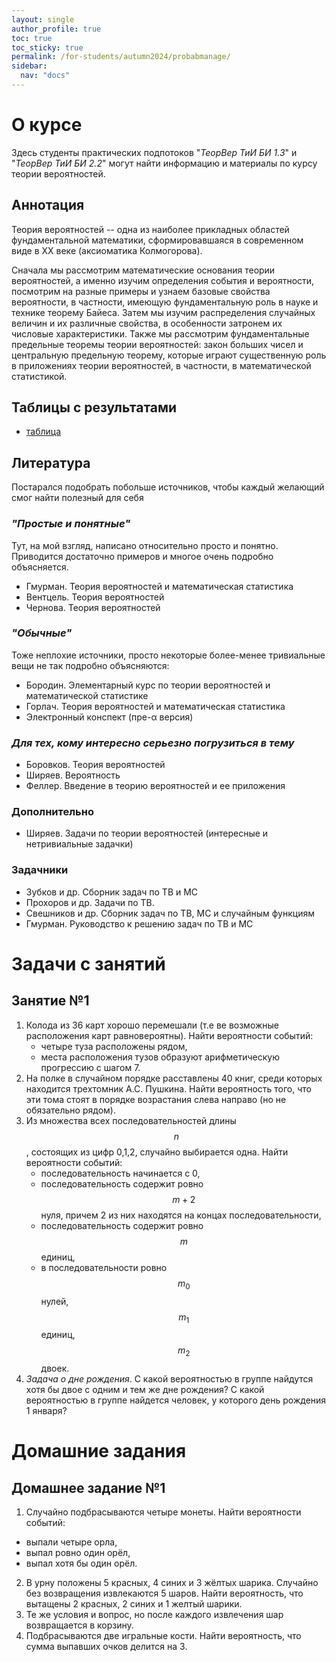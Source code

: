 ```yaml
---
layout: single
author_profile: true
toc: true
toc_sticky: true
permalink: /for-students/autumn2024/probabmanage/
sidebar:
  nav: "docs"
---
```


<script type="text/javascript" async
  src="https://cdn.mathjax.org/mathjax/latest/MathJax.js?config=TeX-MML-AM_CHTML">
</script>

# О курсе

Здесь студенты практических подпотоков
"*ТеорВер ТиИ БИ 1.3*" и "*ТеорВер ТиИ БИ 2.2*" могут найти информацию и материалы по курсу теории вероятностей.

## Аннотация

Теория вероятностей -- одна из наиболее прикладных областей фундаментальной математики,
сформировавшаяся в современном виде в XX веке (аксиоматика Колмогорова).

Сначала мы рассмотрим математические основания теории вероятностей, а именно изучим определения события и вероятности,
посмотрим на разные примеры и узнаем базовые свойства вероятности, в частности,
имеющую фундаментальную роль в науке и технике теорему Байеса.
Затем мы изучим распределения случайных величин и их различные свойства, в особенности затронем их числовые характеристики.
Также мы рассмотрим фундаментальные предельные теоремы теории вероятностей:
закон больших чисел и центральную предельную теорему, которые играют существенную роль в приложениях теории вероятностей,
в частности, в математической статистикой.

## Таблицы с результатами

- [таблица](https://docs.google.com/spreadsheets/d/1DlifonVRPc-31m7DqWr38YuG_3yDyoZ1SyBjzO9LLjA/edit?usp=sharing)

## Литература

Постарался подобрать побольше источников, чтобы каждый желающий смог найти полезный для себя

### *"Простые и понятные"*

Тут, на мой взгляд, написано относительно просто и понятно.
Приводится достаточно примеров и многое очень подробно объясняется.
- Гмурман. Теория вероятностей и математическая статистика
- Вентцель. Теория вероятностей
- Чернова. Теория вероятностей

### *"Обычные"*

Тоже неплохие источники, просто некоторые более-менее тривиальные вещи не так подробно объясняются:
- Бородин. Элементарный курс по теории вероятностей и математической статистике
- Горлач. Теория вероятностей и математическая статистика
- Электронный конспект (пре-α версия)

### *Для тех, кому интересно серьезно погрузиться в тему*

- Боровков. Теория вероятностей
- Ширяев. Вероятность
- Феллер. Введение в теорию вероятностей и ее приложения

### Дополнительно

- Ширяев. Задачи по теории вероятностей (интересные и нетривиальные задачки)

### Задачники

- Зубков и др. Сборник задач по ТВ и МС
- Прохоров и др. Задачи по ТВ.
- Свешников и др. Сборник задач по ТВ, МС и случайным функциям
- Гмурман. Руководство к решению задач по ТВ и МС

# Задачи с занятий

## Занятие №1

1. Колода из 36 карт хорошо перемешали (т.е ве возможные расположения карт
равновероятны). Найти вероятности событий:
    - четыре туза расположены рядом,
    - места расположения тузов образуют арифметическую прогрессию
с шагом 7.
2. На полке в случайном порядке расставлены 40 книг, среди которых находится
трехтомник А.С. Пушкина. Найти вероятность того, что эти тома стоят в
порядке возрастания слева направо (но не обязательно рядом).
3. Из множества всех последовательностей длины $$n$$, состоящих из цифр
0,1,2, случайно выбирается одна. Найти вероятности событий:
    - последовательность начинается с 0,
    - последовательность содержит ровно $$m+2$$ нуля, причем 2 из них
находятся на концах последовательности,
    - последовательность содержит ровно $$m$$ единиц,
    - в последовательности ровно $$m_0$$ нулей,
$$m_1$$ единиц, $$m_2$$ двоек.
4. *Задача о дне рождения*. С какой вероятностью в группе найдутся хотя бы
двое с одним и тем же дне рождения? С какой вероятностью в группе найдется человек,
у которого день рождения 1 января?

# Домашние задания

## Домашнее задание №1

1. Случайно подбрасываются четыре монеты. Найти вероятности событий:
- выпали четыре орла,
- выпал ровно один орёл,
- выпал хотя бы один орёл.
2. В урну положены 5 красных, 4 синих и 3 жёлтых шарика. Случайно без возвращения извлекаются 5 шаров. Найти вероятность,
что вытащены 2 красных, 2 синих и 1 желтый шарики.
3. Те же условия и вопрос, но после каждого извлечения шар возвращается в корзину.
4. Подбрасываются две игральные кости. Найти вероятность, что сумма выпавших очков делится на 3.